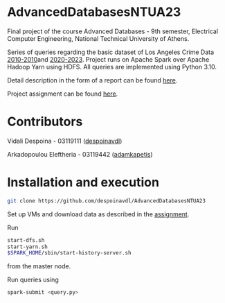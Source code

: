 # AdvancedDatabasesNTUA23
Final project of the course Advanced Databases - 9th semester, Electrical Computer Engineering, National Technical University of Athens.

Series of queries regarding the basic dataset of Los Angeles Crime Data [2010-2010](https://catalog.data.gov/dataset/crime-data-from-2010-to-2019)and [2020-2023](https://catalog.data.gov/dataset/crime-data-from-2020-to-present). Project runs on Apache Spark over Apache Hadoop Yarn using HDFS. All queries are implemented using Python 3.10.

Detail description in the form of a report can be found [here](https://github.com/despoinavdl/AdvancedDatabasesNTUA23/blob/main/03119111_03119442.pdf).

Project assignment can be found [here](https://github.com/despoinavdl/AdvancedDatabasesNTUA23/blob/main/advanced_db_project.pdf).

# Contributors
Vidali Despoina - 03119111 ([despoinavdl](https://github.com/despoinavdl)) 

Arkadopoulou Eleftheria - 03119442 ([adamkapetis](https://github.com/adamkapetis)) 


# Installation and execution
```bash
git clone https://github.com/despoinavdl/AdvancedDatabasesNTUA23
```
Set up VMs and download data as described in the [assignment](https://github.com/despoinavdl/AdvancedDatabasesNTUA23/blob/main/advanced_db_project.pdf).

Run 
```bash
start-dfs.sh
start-yarn.sh
$SPARK_HOME/sbin/start-history-server.sh
```
from the master node.

Run queries using 
```bash
spark-submit <query.py>
```

